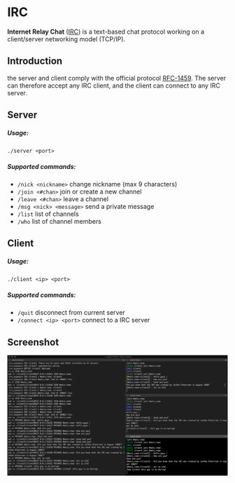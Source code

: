 # IRC
__Internet Relay Chat__ ([IRC](https://en.wikipedia.org/wiki/Internet_Relay_Chat)) is a text-based chat protocol working on a client/server networking model (TCP/IP).

## Introduction
the server and client comply with the official protocol [RFC-1459](https://tools.ietf.org/html/rfc1459).
The server can therefore accept any IRC client, and the client can connect to any IRC server.

## Server
##### Usage:
`./server <port>`
##### Supported commands:
* `/nick <nickname>` change nickname (max 9 characters)
* `/join <#chan>` join or create a new channel
* `/leave <#chan>` leave a channel
* `/msg <nick> <message>` send a private message
* `/list` list of channels
* `/who` list of channel members

## Client
##### Usage:
`./client <ip> <port>`
##### Supported commands:
* `/quit` disconnect from current server
* `/connect <ip> <port>` connect to a IRC server

## Screenshot
![sreenshot](https://raw.githubusercontent.com/scaussin/IRC/master/sreenshot.png)
